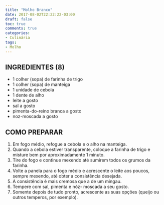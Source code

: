 ```yaml
---
title: "Molho Branco"
date: 2017-08-02T22:22:22-03:00
draft: false 
toc: true
comments: true
categories:
- Culinária
tags:
- Molho
---
```



<!--more-->
## INGREDIENTES (8)

+ 1 colher (sopa) de farinha de trigo
+ 1 colher (sopa) de manteiga
+ 1 unidade de cebola
+ 1 dente de alho
+ leite a gosto
+ sal a gosto
+ pimenta-do-reino branca a gosto
+ noz-moscada a gosto

## COMO PREPARAR

1. Em fogo médio, refogue a cebola e o alho na manteiga.
2. Quando a cebola estiver transparente, coloque a farinha de trigo e misture bem por aproximadamente 1 minuto.
3. Tire do fogo e continue mexendo até sumirem todos os grumos da farinha.
4. Volte a panela para o fogo médio e acrescente o leite aos poucos, sempre mexendo, até obter a consistência desejada.
5. A consistência é mais cremosa que a de um mingau.
6. Tempere com sal, pimenta e nóz- moscada a seu gosto.
7. Somente depois de tudo pronto, acrescente as suas opções (queijo ou outros temperos, por exemplo).
